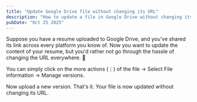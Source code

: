 ```yaml
---
title: "Update Google Drive file without changing its URL"
description: "How to update a file in Google Drive without changing its URL, so you don’t have to update it everywhere else."
pubDate: "Oct 25 2025"
---
```


Suppose you have a resume uploaded to Google Drive, and you've shared its link across every platform you know of. Now you want to update the content of your resume, but you'd rather not go through the hassle of changing the URL everywhere. 🫠

You can simply click on the more actions (⋮) of the file -> Select File information -> Manage versions.

Now upload a new version. That's it. Your file is now updated without changing its URL.
